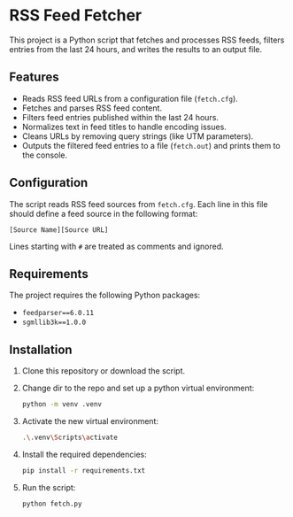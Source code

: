# RSS Feed Fetcher

This project is a Python script that fetches and processes RSS feeds, filters entries from the last 24 hours, and writes the results to an output file.

## Features

- Reads RSS feed URLs from a configuration file (`fetch.cfg`).
- Fetches and parses RSS feed content.
- Filters feed entries published within the last 24 hours.
- Normalizes text in feed titles to handle encoding issues.
- Cleans URLs by removing query strings (like UTM parameters).
- Outputs the filtered feed entries to a file (`fetch.out`) and prints them to the console.

## Configuration

The script reads RSS feed sources from `fetch.cfg`. Each line in this file should define a feed source in the following format:

```
[Source Name][Source URL]
```

Lines starting with `#` are treated as comments and ignored.

## Requirements

The project requires the following Python packages:

- `feedparser==6.0.11`
- `sgmllib3k==1.0.0`

## Installation

1. Clone this repository or download the script.
2. Change dir to the repo and set up a python virtual environment:

   ```bash
   python -m venv .venv
3. Activate the new virtual environment:

   ```bash
   .\.venv\Scripts\activate
4. Install the required dependencies:

   ```bash
   pip install -r requirements.txt
5. Run the script:

   ```bash
   python fetch.py